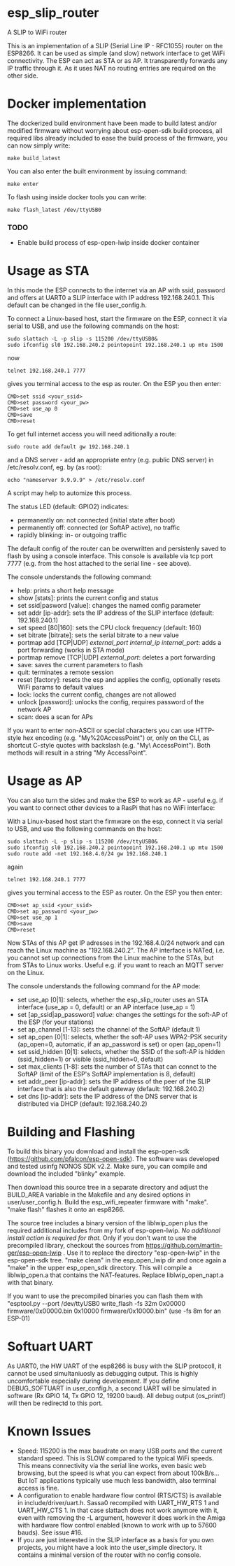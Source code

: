 # esp_slip_router
A SLIP to WiFi router

This is an implementation of a SLIP (Serial Line IP - RFC1055) router on the ESP8266. It can be used as simple (and slow) network interface to get WiFi connectivity. The ESP can act as STA or as AP. It transparently forwards any IP traffic through it. As it uses NAT no routing entries are required on the other side. 

# Docker implementation

The dockerized build environment have been made to build latest and/or modified firmware without worrying about esp-open-sdk build process, all required libs already included to ease the build process of the firmware, you can now simply write:
```
make build_latest
```
You can also enter the built environment by issuing command:
```
make enter
```
To flash using inside docker tools you can write:
```
make flash_latest /dev/ttyUSB0
```
### TODO
* Enable build process of esp-open-lwip inside docker container

# Usage as STA
In this mode the ESP connects to the internet via an AP with ssid, password and offers at UART0 a SLIP interface with IP address 192.168.240.1. This default can be changed in the file user_config.h. 

To connect a Linux-based host, start the firmware on the ESP, connect it via serial to USB, and use the following commands on the host:
```
sudo slattach -L -p slip -s 115200 /dev/ttyUSB0&
sudo ifconfig sl0 192.168.240.2 pointopoint 192.168.240.1 up mtu 1500
```
now 
```
telnet 192.168.240.1 7777
```
gives you terminal access to the esp as router. On the ESP you then enter:

```
CMD>set ssid <your_ssid> 
CMD>set password <your_pw> 
CMD>set use_ap 0
CMD>save
CMD>reset
```

To get full internet access you will need aditionally a route:
```
sudo route add default gw 192.168.240.1
```
and a DNS server - add an appropriate entry (e.g. public DNS server) in /etc/resolv.conf, eg. by (as root):
```
echo "nameserver 9.9.9.9" > /etc/resolv.conf
```
A script may help to automize this process.

The status LED (default: GPIO2) indicates:
- permanently on: not connected (initial state after boot)
- permanently off: connected (or SoftAP active), no traffic
- rapidly blinking: in- or outgoing traffic

The default config of the router can be overwritten and persistenly saved to flash by using a console interface. This console is available via tcp port 7777 (e.g. from the host attached to the serial line - see above). 

The console understands the following command:
- help: prints a short help message
- show [stats]: prints the current config and status
- set ssid|pasword [value]: changes the named config parameter
- set addr [ip-addr]: sets the IP address of the SLIP interface (default: 192.168.240.1)
- set speed [80|160]: sets the CPU clock frequency (default: 160)
- set bitrate [bitrate]: sets the serial bitrate to a new value
- portmap add [TCP|UDP] _external_port_ _internal_ip_ _internal_port_: adds a port forwarding (works in STA mode)
- portmap remove [TCP|UDP] _external_port_: deletes a port forwarding
- save: saves the current parameters to flash
- quit: terminates a remote session
- reset [factory]: resets the esp and applies the config, optionally resets WiFi params to default values
- lock: locks the current config, changes are not allowed
- unlock [password]: unlocks the config, requires password of the network AP
- scan: does a scan for APs

If you want to enter non-ASCII or special characters you can use HTTP-style hex encoding (e.g. "My%20AccessPoint") or, only on the CLI, as shortcut C-style quotes with backslash (e.g. "My\ AccessPoint"). Both methods will result in a string "My AccessPoint".

# Usage as AP
You can also turn the sides and make the ESP to work as AP - useful e.g. if you want to connect other devices to a RasPi that has no WiFi interface:

With a Linux-based host start the firmware on the esp, connect it via serial to USB, and use the following commands on the host:
```
sudo slattach -L -p slip -s 115200 /dev/ttyUSB0&
sudo ifconfig sl0 192.168.240.2 pointopoint 192.168.240.1 up mtu 1500
sudo route add -net 192.168.4.0/24 gw 192.168.240.1
```
again 
```
telnet 192.168.240.1 7777
```
gives you terminal access to the ESP as router. On the ESP you then enter:

```
CMD>set ap_ssid <your_ssid> 
CMD>set ap_password <your_pw> 
CMD>set use_ap 1
CMD>save
CMD>reset
```

Now STAs of this AP get IP adresses in the 192.168.4.0/24 network and can reach the Linux machine as "192.168.240.2". The AP interface is NATed, i.e. you cannot set up connections from the Linux machine to the STAs, but from STAs to Linux works. Useful e.g. if you want to reach an MQTT server on the Linux.

The console understands the following command for the AP mode:
- set use_ap [0|1]: selects, whether the esp_slip_router uses an STA interface (use_ap = 0, default) or an AP interface (use_ap = 1)
- set [ap_ssid|ap_password] _value_: changes the settings for the soft-AP of the ESP (for your stations)
- set ap_channel [1-13]: sets the channel of the SoftAP (default 1)
- set ap_open [0|1]: selects, whether the soft-AP uses WPA2-PSK security (ap_open=0,  automatic, if an ap_password is set) or open (ap_open=1)
- set ssid_hidden [0|1]: selects, whether the SSID of the soft-AP is hidden (ssid_hidden=1) or visible (ssid_hidden=0, default)
- set max_clients [1-8]: sets the number of STAs that can connct to the SoftAP (limit of the ESP's SoftAP implementation is 8, default)
- set addr_peer [ip-addr]: sets the IP address of the peer of the SLIP interface that is also the default gateway (default: 192.168.240.2)
- set dns [ip-addr]: sets the IP address of the DNS server that is distributed via DHCP (default: 192.168.240.2)


# Building and Flashing
To build this binary you download and install the esp-open-sdk (https://github.com/pfalcon/esp-open-sdk). The software was developed and tested usinfg NONOS SDK v2.2. Make sure, you can compile and download the included "blinky" example.

Then download this source tree in a separate directory and adjust the BUILD_AREA variable in the Makefile and any desired options in user/user_config.h. Build the esp_wifi_repeater firmware with "make". "make flash" flashes it onto an esp8266.

The source tree includes a binary version of the liblwip_open plus the required additional includes from my fork of esp-open-lwip. *No additional install action is required for that.* Only if you don't want to use the precompiled library, checkout the sources from https://github.com/martin-ger/esp-open-lwip . Use it to replace the directory "esp-open-lwip" in the esp-open-sdk tree. "make clean" in the esp_open_lwip dir and once again a "make" in the upper esp_open_sdk directory. This will compile a liblwip_open.a that contains the NAT-features. Replace liblwip_open_napt.a with that binary.

If you want to use the precompiled binaries you can flash them with "esptool.py --port /dev/ttyUSB0 write_flash -fs 32m 0x00000 firmware/0x00000.bin 0x10000 firmware/0x10000.bin" (use -fs 8m for an ESP-01)

# Softuart UART
As UART0, the HW UART of the esp8266 is busy with the SLIP protocoll, it cannot be used simultaniuosly as debugging output. This is highly uncomfortable especially during development. If you define DEBUG_SOFTUART in user_config.h, a second UART will be simulated in software (Rx GPIO 14, Tx GPIO 12, 19200 baud). All debug output (os_printf) will then be redirectd to this port.

# Known Issues
- Speed: 115200 is the max baudrate on many USB ports and the current standard speed. This is SLOW compared to the typical WiFi speeds. This means connectivity via the serial line works, even basic web browsing, but the speed is what you can expect from about 100kB/s... But IoT applications typically use much less bandwidth, also terminal access is fine.
- A configuration to enable hardware flow control (RTS/CTS) is available in include/driver/uart.h. Sassa0 recompiled with UART_HW_RTS 1 and UART_HW_CTS 1. In that case slattach does not work anymore with it, even with removing the -L argument, however it does work in the Amiga with hardware flow control enabled (known to work with up to 57600 bauds). See issue #16.
- If you are just interested in the SLIP interface as a basis for you own projects, you might have a look into the user_simple directory. It contains a minimal version of the router with no config console.
